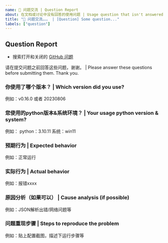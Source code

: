 ```yaml
---
name: 🙋 问题交流 | Question Report
about: 在文档或讨论中没有回答的使用问题 | Usage question that isn't answered in docs or discussion
title: "🙋 问题交流。。。 | [Question] Some question..."
labels: ["question"]
---
```


## Question Report

- 搜索打开和关闭的 [GitHub 问题](https://github.com/eryajf/go-ldap-admin/issues)

请在提交问题之前回答这些问题，谢谢。 | Please answer these questions before submitting them. Thank you.

### 你使用了哪个版本？ | Which version did you use?
例如：v0.16.0 或者 20230806

### 您使用的python版本&系统环境？ | Your usage python version & system?
例如：
python：3.10.11
系统：win11

### 预期行为 | Expected behavior
例如：正常运行

### 实际行为 | Actual behavior
例如：报错xxxx

### 原因分析（如果可以） | Cause analysis (if possible)
例如：JSON解析出错/网络问题等

### 问题重现步骤 | Steps to reproduce the problem
例如：贴上配置截图，描述下运行步骤等
